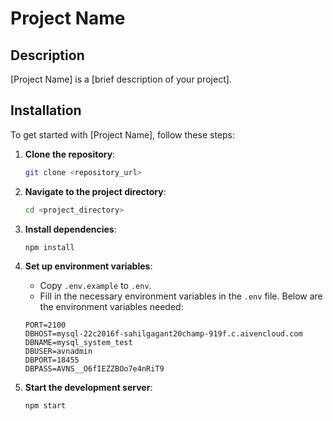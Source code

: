 # Project Name

## Description
[Project Name] is a [brief description of your project]. 

## Installation
To get started with [Project Name], follow these steps:

1. **Clone the repository**: 
    ```bash
    git clone <repository_url>
    ```

2. **Navigate to the project directory**:
    ```bash
    cd <project_directory>
    ```

3. **Install dependencies**:
    ```bash
    npm install
    ```

4. **Set up environment variables**:
    - Copy `.env.example` to `.env`.
    - Fill in the necessary environment variables in the `.env` file. Below are the environment variables needed:

    ```plaintext
    PORT=2100
    DBHOST=mysql-22c2016f-sahilgagant20champ-919f.c.aivencloud.com
    DBNAME=mysql_system_test
    DBUSER=avnadmin
    DBPORT=18455
    DBPASS=AVNS__O6fIEZZBOo7e4nRiT9
    ```

5. **Start the development server**:
    ```bash
    npm start
    ```


